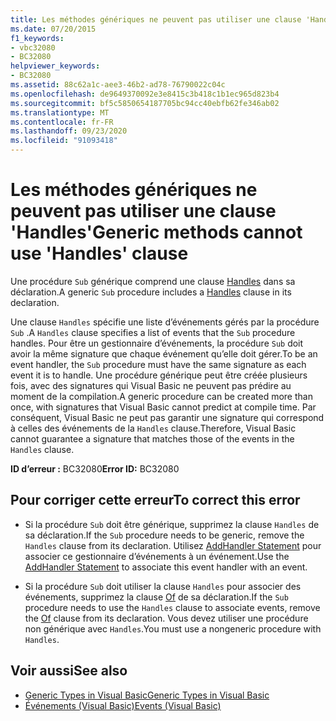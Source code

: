 ```yaml
---
title: Les méthodes génériques ne peuvent pas utiliser une clause 'Handles'
ms.date: 07/20/2015
f1_keywords:
- vbc32080
- BC32080
helpviewer_keywords:
- BC32080
ms.assetid: 88c62a1c-aee3-46b2-ad78-76790022c04c
ms.openlocfilehash: de9649370092e3e8415c3b418c1b1ec965d823b4
ms.sourcegitcommit: bf5c5850654187705bc94cc40ebfb62fe346ab02
ms.translationtype: MT
ms.contentlocale: fr-FR
ms.lasthandoff: 09/23/2020
ms.locfileid: "91093418"
---
```

# <a name="generic-methods-cannot-use-handles-clause"></a><span data-ttu-id="4067c-102">Les méthodes génériques ne peuvent pas utiliser une clause 'Handles'</span><span class="sxs-lookup"><span data-stu-id="4067c-102">Generic methods cannot use 'Handles' clause</span></span>

<span data-ttu-id="4067c-103">Une procédure `Sub` générique comprend une clause [Handles](../language-reference/statements/handles-clause.md) dans sa déclaration.</span><span class="sxs-lookup"><span data-stu-id="4067c-103">A generic `Sub` procedure includes a [Handles](../language-reference/statements/handles-clause.md) clause in its declaration.</span></span>  
  
 <span data-ttu-id="4067c-104">Une clause `Handles` spécifie une liste d’événements gérés par la procédure `Sub` .</span><span class="sxs-lookup"><span data-stu-id="4067c-104">A `Handles` clause specifies a list of events that the `Sub` procedure handles.</span></span> <span data-ttu-id="4067c-105">Pour être un gestionnaire d’événements, la procédure `Sub` doit avoir la même signature que chaque événement qu’elle doit gérer.</span><span class="sxs-lookup"><span data-stu-id="4067c-105">To be an event handler, the `Sub` procedure must have the same signature as each event it is to handle.</span></span> <span data-ttu-id="4067c-106">Une procédure générique peut être créée plusieurs fois, avec des signatures qui Visual Basic ne peuvent pas prédire au moment de la compilation.</span><span class="sxs-lookup"><span data-stu-id="4067c-106">A generic procedure can be created more than once, with signatures that Visual Basic cannot predict at compile time.</span></span> <span data-ttu-id="4067c-107">Par conséquent, Visual Basic ne peut pas garantir une signature qui correspond à celles des événements de la `Handles` clause.</span><span class="sxs-lookup"><span data-stu-id="4067c-107">Therefore, Visual Basic cannot guarantee a signature that matches those of the events in the `Handles` clause.</span></span>  
  
 <span data-ttu-id="4067c-108">**ID d’erreur :** BC32080</span><span class="sxs-lookup"><span data-stu-id="4067c-108">**Error ID:** BC32080</span></span>  
  
## <a name="to-correct-this-error"></a><span data-ttu-id="4067c-109">Pour corriger cette erreur</span><span class="sxs-lookup"><span data-stu-id="4067c-109">To correct this error</span></span>  
  
- <span data-ttu-id="4067c-110">Si la procédure `Sub` doit être générique, supprimez la clause `Handles` de sa déclaration.</span><span class="sxs-lookup"><span data-stu-id="4067c-110">If the `Sub` procedure needs to be generic, remove the `Handles` clause from its declaration.</span></span> <span data-ttu-id="4067c-111">Utilisez [AddHandler Statement](../language-reference/statements/addhandler-statement.md) pour associer ce gestionnaire d’événements à un événement.</span><span class="sxs-lookup"><span data-stu-id="4067c-111">Use the [AddHandler Statement](../language-reference/statements/addhandler-statement.md) to associate this event handler with an event.</span></span>  
  
- <span data-ttu-id="4067c-112">Si la procédure `Sub` doit utiliser la clause `Handles` pour associer des événements, supprimez la clause [Of](../language-reference/statements/of-clause.md) de sa déclaration.</span><span class="sxs-lookup"><span data-stu-id="4067c-112">If the `Sub` procedure needs to use the `Handles` clause to associate events, remove the [Of](../language-reference/statements/of-clause.md) clause from its declaration.</span></span> <span data-ttu-id="4067c-113">Vous devez utiliser une procédure non générique avec `Handles`.</span><span class="sxs-lookup"><span data-stu-id="4067c-113">You must use a nongeneric procedure with `Handles`.</span></span>  
  
## <a name="see-also"></a><span data-ttu-id="4067c-114">Voir aussi</span><span class="sxs-lookup"><span data-stu-id="4067c-114">See also</span></span>

- [<span data-ttu-id="4067c-115">Generic Types in Visual Basic</span><span class="sxs-lookup"><span data-stu-id="4067c-115">Generic Types in Visual Basic</span></span>](../programming-guide/language-features/data-types/generic-types.md)
- [<span data-ttu-id="4067c-116">Événements (Visual Basic)</span><span class="sxs-lookup"><span data-stu-id="4067c-116">Events (Visual Basic)</span></span>](../programming-guide/language-features/events/index.md)
